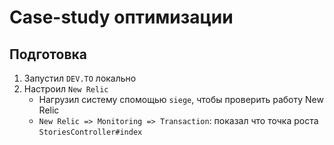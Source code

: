 # Case-study оптимизации

## Подготовка

1. Запустил `DEV.TO` локально
2. Настроил `New Relic`
   - Нагрузил систему спомощью `siege`, чтобы проверить работу New Relic
   - `New Relic => Monitoring => Transaction`: показал что точка роста `StoriesController#index`
